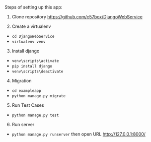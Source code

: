 Steps of setting up this app:

1. Clone repository https://github.com/c57box/DjangoWebService

2. Create a virtualenv

- `cd DjangoWebService`
- `virtualenv venv`

3. Install django

- `venv\scripts\activate`
- `pip install django`
- `venv\scripts\deactivate`

4. Migration

- `cd exampleapp`
- `python manage.py migrate`

5. Run Test Cases
- `python manage.py test`

6. Run server

- `python manage.py runserver` then open URL http://127.0.0.1:8000/

